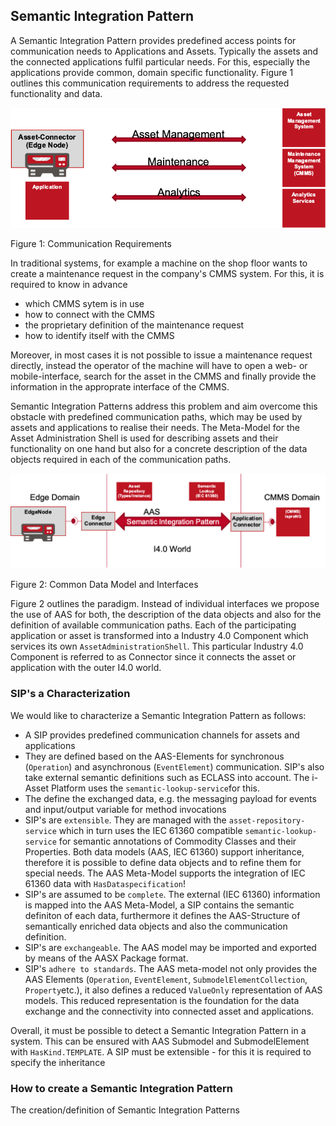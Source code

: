 ## Semantic Integration Pattern

A Semantic Integration Pattern provides predefined access points for communication needs to Applications and Assets. Typically the assets and the connected applications fulfil particular needs. For this, especially the applications provide common, domain specific functionality. Figure 1 outlines this communication requirements to address the requested functionality and data.


![img](../images/CommunicationRequirements.png "Communication Requirements")

Figure 1: Communication Requirements

In traditional systems, for example a machine on the shop floor wants to create a maintenance request in the company's CMMS system. For this, it is required to know in advance

- which CMMS sytem is in use
- how to connect with the CMMS
- the proprietary definition of the maintenance request
- how to identify itself with the CMMS

Moreover, in most cases it is not possible to issue a maintenance request directly, instead the operator of the machine will have to open a web- or mobile-interface, search for the asset in the CMMS and finally provide the information in the approprate interface of the CMMS.

Semantic Integration Patterns address this problem and aim overcome this obstacle with predefined communication paths, which may be used by assets and applications to realise their needs. The Meta-Model for the Asset Administration Shell is used for describing assets and their functionality on one hand but also for a concrete description of the data objects required in each of the communication paths.


![img](../images/I40_world_in_the_middle.png "Common Data Model and Interfaces")

Figure 2: Common Data Model and Interfaces

Figure 2 outlines the paradigm. Instead of individual interfaces we propose the use of AAS for both, the description of the data objects and also for the definition of available communication paths. Each of the participating application or asset is transformed into a Industry 4.0 Component which services its own `AssetAdministrationShell`. This particular Industry 4.0 Component is referred to as Connector since it connects the asset or application with the outer I4.0 world.

### SIP's a Characterization

We would like to characterize a Semantic Integration Pattern as follows:

- A SIP provides predefined communication channels for assets and applications
- They are defined based on the AAS-Elements for synchronous (`Operation`) and asynchronous (`EventElement`) communication. SIP's also take external semantic definitions such as ECLASS into account. The i-Asset Platform uses the `semantic-lookup-service`for this.
- The define the exchanged data, e.g. the messaging payload for events and input/output variable for method invocations
- SIP's are `extensible`. They are managed with the `asset-repository-service` which in turn uses the IEC 61360 compatible `semantic-lookup-service` for semantic annotations of Commodity Classes and their Properties. Both data models (AAS, IEC 61360) support inheritance, therefore it is possible to define data objects and to refine them for special needs. The AAS Meta-Model supports the integration of IEC 61360 data with `HasDataspecification`! 
- SIP's are assumed to be `complete`. The external (IEC 61360) information is mapped into the AAS Meta-Model, a SIP contains the semantic definiton of each data, furthermore it defines the AAS-Structure of semantically enriched data objects and also the communication definition.  
- SIP's are `exchangeable`. The AAS model may be imported and exported by means of the AASX Package format.
- SIP's `adhere to standards`. The AAS meta-model not only provides the AAS Elements (`Operation`, `EventElement`, `SubmodelElementCollection`, `Property`etc.), it also defines a reduced `ValueOnly` representation of AAS models. This reduced representation is the foundation for the data exchange and the connectivity into connected asset and applications.

Overall, it must be possible to detect a Semantic Integration Pattern in a system. This can be ensured with AAS Submodel and SubmodelElement with `HasKind.TEMPLATE`. A SIP must be extensible - for this it is required to specify the inheritance

### How to create a Semantic Integration Pattern

The creation/definition of Semantic Integration Patterns 



